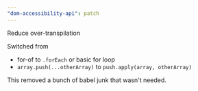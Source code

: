 ```yaml
---
"dom-accessibility-api": patch
---
```


Reduce over-transpilation

Switched from

- for-of to `.forEach` or basic for loop
- `array.push(...otherArray)` to `push.apply(array, otherArray)`

This removed a bunch of babel junk that wasn't needed.
